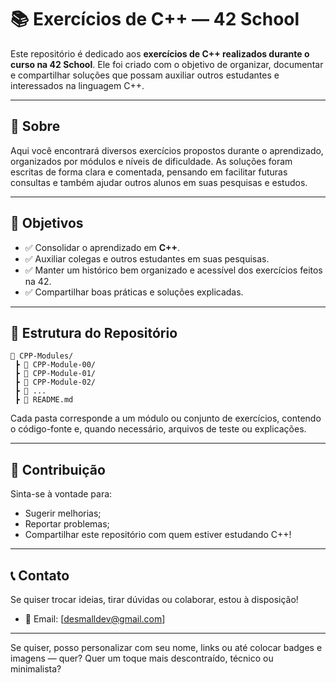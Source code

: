 # 📚 Exercícios de C++ — 42 School

Este repositório é dedicado aos **exercícios de C++ realizados durante o curso na 42 School**. Ele foi criado com o objetivo de organizar, documentar e compartilhar soluções que possam auxiliar outros estudantes e interessados na linguagem C++.

---

## 📌 Sobre

Aqui você encontrará diversos exercícios propostos durante o aprendizado, organizados por módulos e níveis de dificuldade. As soluções foram escritas de forma clara e comentada, pensando em facilitar futuras consultas e também ajudar outros alunos em suas pesquisas e estudos.

---

## 🎯 Objetivos

- ✅ Consolidar o aprendizado em **C++**.
- ✅ Auxiliar colegas e outros estudantes em suas pesquisas.
- ✅ Manter um histórico bem organizado e acessível dos exercícios feitos na 42.
- ✅ Compartilhar boas práticas e soluções explicadas.

---

## 📂 Estrutura do Repositório

```
📁 CPP-Modules/
 ┣ 📁 CPP-Module-00/
 ┣ 📁 CPP-Module-01/
 ┣ 📁 CPP-Module-02/
 ┣ 📁 ...
 ┣ 📄 README.md
```

Cada pasta corresponde a um módulo ou conjunto de exercícios, contendo o código-fonte e, quando necessário, arquivos de teste ou explicações.

---

## 🤝 Contribuição

Sinta-se à vontade para:
- Sugerir melhorias;
- Reportar problemas;
- Compartilhar este repositório com quem estiver estudando C++!

---

## 📞 Contato

Se quiser trocar ideias, tirar dúvidas ou colaborar, estou à disposição!

- 📧 Email: [desmalldev@gmail.com]

---

Se quiser, posso personalizar com seu nome, links ou até colocar badges e imagens — quer? Quer um toque mais descontraído, técnico ou minimalista?
